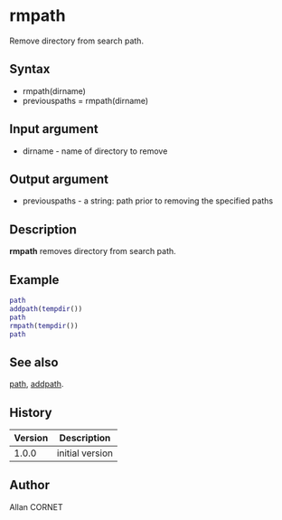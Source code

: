 

# rmpath

Remove directory from search path.

## Syntax

- rmpath(dirname)
- previouspaths = rmpath(dirname)

## Input argument

 - dirname - name of directory to remove

## Output argument

 - previouspaths - a string: path prior to removing the specified paths

## Description


  <p><b>rmpath</b> removes directory from search path.</p>


## Example

```matlab
path
addpath(tempdir())
path			
rmpath(tempdir())
path
```

## See also

[path](path.md), [addpath](addpath.md).
## History

|Version|Description|
|------|------|
|1.0.0|initial version|


## Author

Allan CORNET



